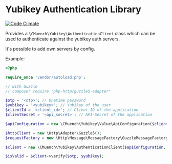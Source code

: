 # Yubikey Authentication Library

[![Code Climate](https://codeclimate.com/github/cmuench/yubikey-library/badges/gpa.svg)](https://codeclimate.com/github/cmuench/yubikey-library)

Provides a `\CMuench\Yubikey\AuthenticationClient` class which can be used to authenticate against
the yubikey auth servers.

It's possible to add own servers by config.

Example:

```php
<?php

require_once 'vendor/autoload.php';

// with Guzzle
// composer require "php-http/guzzle5-adapter"

$otp = '<otp>'; // Onetime password
$yubikey = '<yubikey>'; // Yubikey of the user
$clientId = '<client_id>'; // Client-ID of the application
$clientSecret = '<api_secret>'; // API-Secret of the application

$apiConfiguration = new \CMuench\Yubikey\Value\ApiConfiguration($clientId, $clientSecret);

$httpClient = new \Http\Adapter\Guzzle5();
$requestFactory = new \Http\Message\MessageFactory\GuzzleMessageFactory();

$client = new \CMuench\Yubikey\AuthenticationClient($apiConfiguration, $httpClient, $requestFactory);

$isValid = $client->verify($otp, $yubikey);
```
